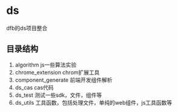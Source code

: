 # ds
dfb的ds项目整合

## 目录结构

1. algorithm js一些算法实验
2. chrome_extension chrom扩展工具
3. component_generate 前端开发组件解析
4. ds_cas cas代码
5. ds_test 测试一些sdk，文件，组件等
6. ds_utils 工具函数，包括处理文件，单纯的web组件，js工具函数等
